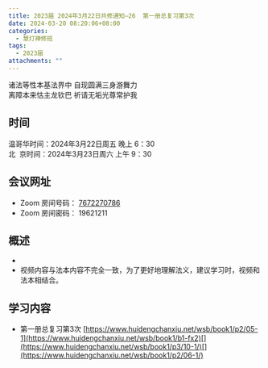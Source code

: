 ```yaml
---
title: 2023届 2024年3月22日共修通知—26  第一册总复习第3次
date: 2024-03-20 08:20:06+08:00
categories:
  - 慧灯禅修班
tags:
  - 2023届
attachments: ""
---
```

诸法等性本基法界中 自现圆满三身游舞力\
离障本来怙主龙钦巴 祈请无垢光尊常护我

## 时间

温哥华时间：2024年3月22日周五 晚上 6：30\
北   京时间：2024年3月23日周六 上午 9：30

## 会议网址

* Zoom 房间号码： [7672270786](https://us02web.zoom.us/j/7672270786?pwd=bjRzNVpOT0g1cWF3WWVqVE1PZzlWZz09)
* Zoom 房间密码： 19621211

## 概述

*
* 视频内容与法本内容不完全一致，为了更好地理解法义，建议学习时，视频和法本相结合。 

## 学习内容

* 第一册总复习第3次  [https://www.huidengchanxiu.net/wsb/book1/p2/05-1](https://www.huidengchanxiu.net/wsb/book1/b1-fx2)[](https://www.huidengchanxiu.net/wsb/book1/p3/10-1/)[](https://www.huidengchanxiu.net/wsb/book1/p2/06-1/)
